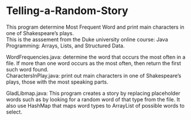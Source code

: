 # Telling-a-Random-Story  
This program determine Most Frequent Word and print main characters in one of Shakespeare’s plays.  
This is the asssement from the Duke university online course: Java Programming: Arrays, Lists, and Structured Data.  

 WordFrequencies.java: determine the word that occurs the most often in a file. If more than one word occurs as the most often, then return the first such word found.  
CharactersInPlay.java: print out main characters in one of Shakespeare’s plays, those with the most speaking parts.

GladLibmap.java: This program creates a story by replacing placeholder words such as <noun> by looking for a random word of that type from the file. It also use HashMap that maps word types to ArrayList of possible words to select.